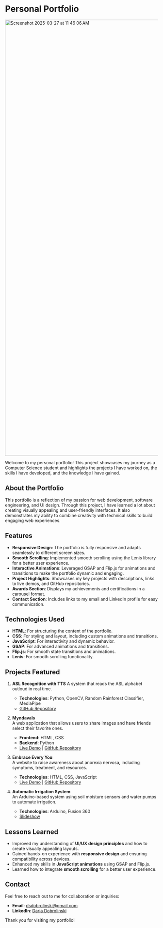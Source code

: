 # Personal Portfolio

<img width="1438" alt="Screenshot 2025-03-27 at 11 46 06 AM" src="https://github.com/user-attachments/assets/c0447c24-61ed-4eec-aa8b-218f7d000b17" />

Welcome to my personal portfolio! This project showcases my journey as a Computer Science student and highlights the projects I have worked on, the skills I have developed, and the knowledge I have gained.

## About the Portfolio

This portfolio is a reflection of my passion for web development, software engineering, and UI design. Through this project, I have learned a lot about creating visually appealing and user-friendly interfaces. It also demonstrates my ability to combine creativity with technical skills to build engaging web experiences.

## Features

- **Responsive Design**: The portfolio is fully responsive and adapts seamlessly to different screen sizes.
- **Smooth Scrolling**: Implemented smooth scrolling using the Lenis library for a better user experience.
- **Interactive Animations**: Leveraged GSAP and Flip.js for animations and transitions to make the portfolio dynamic and engaging.
- **Project Highlights**: Showcases my key projects with descriptions, links to live demos, and GitHub repositories.
- **Awards Section**: Displays my achievements and certifications in a carousel format.
- **Contact Section**: Includes links to my email and LinkedIn profile for easy communication.

## Technologies Used

- **HTML**: For structuring the content of the portfolio.
- **CSS**: For styling and layout, including custom animations and transitions.
- **JavaScript**: For interactivity and dynamic behavior.
- **GSAP**: For advanced animations and transitions.
- **Flip.js**: For smooth state transitions and animations.
- **Lenis**: For smooth scrolling functionality.

## Projects Featured

1. **ASL Recognition with TTS**
   A system that reads the ASL alphabet outloud in real time.
   - **Technologies**: Python, OpenCV, Random Rainforest Classifier, MediaPipe
   - [GitHub Repository](https://github.com/dariadobrolinski/ASLrecognition)
3. **Myndavals**  
   A web application that allows users to share images and have friends select their favorite ones.  
   - **Frontend**: HTML, CSS  
   - **Backend**: Python  
   - [Live Demo](https://sharefavorites-billowing-darkness-1530.fly.dev/) | [GitHub Repository](https://github.com/dariadobrolinski/myndavalsShare)

4. **Embrace Every You**  
   A website to raise awareness about anorexia nervosa, including symptoms, treatment, and resources.  
   - **Technologies**: HTML, CSS, JavaScript  
   - [Live Demo](http://dariadobrolinski.me/embraceEveryYou/) | [GitHub Repository](https://github.com/dariadobrolinski/embraceEveryYou)

5. **Automatic Irrigation System**  
   An Arduino-based system using soil moisture sensors and water pumps to automate irrigation.  
   - **Technologies**: Arduino, Fusion 360  
   - [Slideshow](images/automatic-irigation-system.pdf)

## Lessons Learned

- Improved my understanding of **UI/UX design principles** and how to create visually appealing layouts.
- Gained hands-on experience with **responsive design** and ensuring compatibility across devices.
- Enhanced my skills in **JavaScript animations** using GSAP and Flip.js.
- Learned how to integrate **smooth scrolling** for a better user experience.

## Contact

Feel free to reach out to me for collaboration or inquiries:

- **Email**: [dsdobrolinski@gmail.com](mailto:dsdobrolinski@gmail.com)
- **LinkedIn**: [Daria Dobrolinski](https://www.linkedin.com/in/daria-dobrolinski/)

Thank you for visiting my portfolio!
